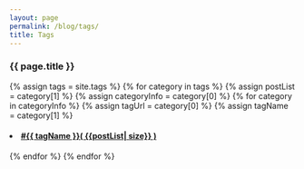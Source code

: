 ```yaml
---
layout: page
permalink: /blog/tags/
title: Tags
---
```

 

<h3>  {{ page.title }} </h3>

<!-- 
태그설계 
tags: 
    - difficulty-low: "난이도 하"
해당 형식이기 때문에 
{"difficulty-low=>난이도 하"=>[포스트 항목 1, 포스트 항목2]}
형식으로 들어간다.
 -->
 
<div id="categories">
{% assign tags = site.tags %}
{% for category in tags %}
    {% assign postList = category[1] %}
    {% assign categoryInfo = category[0] %}
    {% for category in categoryInfo %}
         {% assign tagUrl = category[0] %}
         {% assign tagName = category[1] %}
    <div class="category-box" >
         <div id="#{{ tagUrl | slugize }}"></div>
         <h4 class="tag-head">
         <li class="category-posts">
             <a href="{{ site.baseurl }}/blog/tags/{{ tagUrl }}">#{{ tagName }}( {{postList| size}} )</a>
         </li>
         </h4>
    </div>
    {% endfor %}
{% endfor %}
</div>


